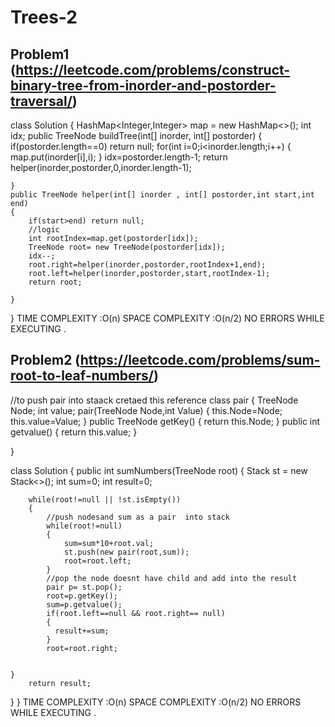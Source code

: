 # Trees-2

## Problem1 (https://leetcode.com/problems/construct-binary-tree-from-inorder-and-postorder-traversal/)
class Solution {
     HashMap<Integer,Integer> map = new HashMap<>();
     int idx; 
    public TreeNode buildTree(int[] inorder, int[] postorder) {
         if(postorder.length==0) return null;
        for(int i=0;i<inorder.length;i++)
        {
            map.put(inorder[i],i);
        }
        idx=postorder.length-1;
       return helper(inorder,postorder,0,inorder.length-1);
         
    }
    public TreeNode helper(int[] inorder , int[] postorder,int start,int end)
    {
        if(start>end) return null;
        //logic
        int rootIndex=map.get(postorder[idx]);
        TreeNode root= new TreeNode(postorder[idx]);
        idx--;
        root.right=helper(inorder,postorder,rootIndex+1,end);
        root.left=helper(inorder,postorder,start,rootIndex-1);
        return root;
        
    }

        
    
}
TIME COMPLEXITY :O(n)
SPACE COMPLEXITY :O(n/2)
NO ERRORS WHILE EXECUTING .
## Problem2 (https://leetcode.com/problems/sum-root-to-leaf-numbers/)
//to push pair into staack cretaed this reference 
class pair
{
    TreeNode Node;
    int value;
    pair(TreeNode Node,int Value)
    {
        this.Node=Node;
        this.value=Value;
    }
    public TreeNode getKey()
    {
        return this.Node;
    }
    public int getvalue()
    {
        return this.value;
    }
    
    
}

class Solution {
    public int sumNumbers(TreeNode root) {
         Stack<pair> st = new Stack<>();
        int sum=0;
            int result=0;
        
        while(root!=null || !st.isEmpty())
        {
            //push nodesand sum as a pair  into stack 
            while(root!=null)
            {
                sum=sum*10+root.val;
                st.push(new pair(root,sum));
                root=root.left;
            }
            //pop the node doesnt have child and add into the result 
            pair p= st.pop();
            root=p.getKey();
            sum=p.getvalue();
            if(root.left==null && root.right== null)
            {
              result+=sum;
            }
            root=root.right;
       
        
    }
        return result;
}
}
TIME COMPLEXITY :O(n)
SPACE COMPLEXITY :O(n/2)
NO ERRORS WHILE EXECUTING .
   

